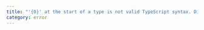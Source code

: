```yaml
---
title: "'{0}' at the start of a type is not valid TypeScript syntax. Did you mean to write '{1}'?"
category: error
---
```

